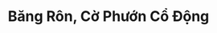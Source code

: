 ---
layout: "category-page"
title: "Băng Rôn, Cờ Phướn Cổ Động"
description: "Tải miễn phí file đồ hoạ vector Băng Rôn, Cờ Phướn Cổ Động png jpg pdf ai crd..."
permalink: "/category/bang-ron-co-phuon-co-dong/"
image: "/assets/images/affiliates.jpg"
color: "#121826"
---